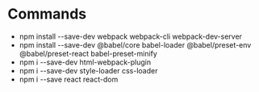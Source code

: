 # Commands

* npm install --save-dev webpack webpack-cli webpack-dev-server
* npm install --save-dev @babel/core babel-loader @babel/preset-env @babel/preset-react babel-preset-minify
* npm i --save-dev html-webpack-plugin
*  npm i --save-dev style-loader css-loader
* npm i --save react react-dom